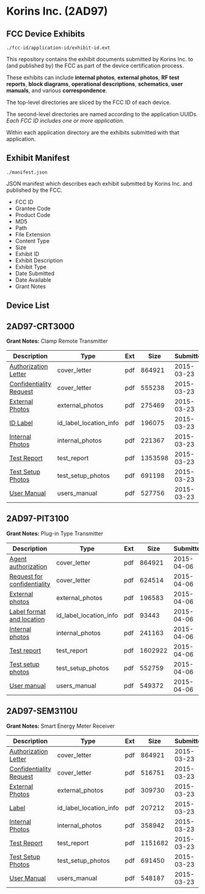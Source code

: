 # Korins Inc. (2AD97)
## FCC Device Exhibits

```
./fcc-id/application-id/exhibit-id.ext
```

This repository contains the exhibit documents submitted by Korins Inc. to (and published by) the FCC as part of the device certification process.

These exhibits can include **internal photos**, **external photos**, **RF test reports**, **block diagrams**, **operational descriptions**, **schematics**, **user manuals**, and various **correspondence**.

The top-level directories are sliced by the FCC ID of each device.

The second-level directories are named according to the application UUIDs. *Each FCC ID includes one or more application.*

Within each application directory are the exhibits submitted with that application. 

## Exhibit Manifest

```
./manifest.json
```

JSON manifest which describes each exhibit submitted by Korins Inc. and published by the FCC.

- FCC ID
- Grantee Code
- Product Code
- MD5
- Path
- File Extension
- Content Type
- Size
- Exhibit ID
- Exhibit Description
- Exhibit Type
- Date Submitted
- Date Available
- Grant Notes

## Device List
## 2AD97-CRT3000
**Grant Notes:** Clamp Remote Transmitter

| Description | Type | Ext | Size | Submitted | Available |
| ----------- | ---- | --- | ---- | --------- | --------- |
| [Authorization Letter](2AD97-CRT3000/30c298ce0adfacfa16b5831914625d18/2563901.pdf) | cover_letter | pdf | 864921 | 2015-03-23 | 2015-03-23 |
| [Confidentiality Request](2AD97-CRT3000/30c298ce0adfacfa16b5831914625d18/2563913.pdf) | cover_letter | pdf | 555238 | 2015-03-23 | 2015-03-23 |
| [External Photos](2AD97-CRT3000/30c298ce0adfacfa16b5831914625d18/2563909.pdf) | external_photos | pdf | 275469 | 2015-03-23 | 2015-09-19 |
| [ID Label](2AD97-CRT3000/30c298ce0adfacfa16b5831914625d18/2563914.pdf) | id_label_location_info | pdf | 196075 | 2015-03-23 | 2015-03-23 |
| [Internal Photos](2AD97-CRT3000/30c298ce0adfacfa16b5831914625d18/2563910.pdf) | internal_photos | pdf | 221367 | 2015-03-23 | 2015-09-19 |
| [ Test Report](2AD97-CRT3000/30c298ce0adfacfa16b5831914625d18/2563911.pdf) | test_report | pdf | 1353598 | 2015-03-23 | 2015-03-23 |
| [Test Setup Photos](2AD97-CRT3000/30c298ce0adfacfa16b5831914625d18/2563907.pdf) | test_setup_photos | pdf | 691198 | 2015-03-23 | 2015-09-19 |
| [User Manual](2AD97-CRT3000/30c298ce0adfacfa16b5831914625d18/2563908.pdf) | users_manual | pdf | 527756 | 2015-03-23 | 2015-09-19 |
## 2AD97-PIT3100
**Grant Notes:** Plug-in Type Transmitter

| Description | Type | Ext | Size | Submitted | Available |
| ----------- | ---- | --- | ---- | --------- | --------- |
| [Agent authorization](2AD97-PIT3100/41859be5c4c13dba0a2f8b154e95bb38/2563901.pdf) | cover_letter | pdf | 864921 | 2015-04-06 | 2015-04-06 |
| [Request for confidentiality](2AD97-PIT3100/41859be5c4c13dba0a2f8b154e95bb38/2576170.pdf) | cover_letter | pdf | 624514 | 2015-04-06 | 2015-04-06 |
| [External photos](2AD97-PIT3100/41859be5c4c13dba0a2f8b154e95bb38/2576164.pdf) | external_photos | pdf | 196583 | 2015-04-06 | 2015-10-03 |
| [Label format and location](2AD97-PIT3100/41859be5c4c13dba0a2f8b154e95bb38/2576171.pdf) | id_label_location_info | pdf | 93443 | 2015-04-06 | 2015-04-06 |
| [Internal photos](2AD97-PIT3100/41859be5c4c13dba0a2f8b154e95bb38/2576165.pdf) | internal_photos | pdf | 241163 | 2015-04-06 | 2015-10-03 |
| [Test report](2AD97-PIT3100/41859be5c4c13dba0a2f8b154e95bb38/2576168.pdf) | test_report | pdf | 1602922 | 2015-04-06 | 2015-04-06 |
| [Test setup photos](2AD97-PIT3100/41859be5c4c13dba0a2f8b154e95bb38/2576166.pdf) | test_setup_photos | pdf | 552759 | 2015-04-06 | 2015-10-03 |
| [User manual](2AD97-PIT3100/41859be5c4c13dba0a2f8b154e95bb38/2576167.pdf) | users_manual | pdf | 549372 | 2015-04-06 | 2015-10-03 |
## 2AD97-SEM3110U
**Grant Notes:** Smart Energy Meter Receiver

| Description | Type | Ext | Size | Submitted | Available |
| ----------- | ---- | --- | ---- | --------- | --------- |
| [Authorization Letter](2AD97-SEM3110U/08a10cd9e7bfd10dde5c36aec73560b0/2563901.pdf) | cover_letter | pdf | 864921 | 2015-03-23 | 2015-03-23 |
| [Confidentiality Request](2AD97-SEM3110U/08a10cd9e7bfd10dde5c36aec73560b0/2563902.pdf) | cover_letter | pdf | 516751 | 2015-03-23 | 2015-03-23 |
| [External Photos](2AD97-SEM3110U/08a10cd9e7bfd10dde5c36aec73560b0/2563897.pdf) | external_photos | pdf | 309730 | 2015-03-23 | 2015-09-19 |
| [Label](2AD97-SEM3110U/08a10cd9e7bfd10dde5c36aec73560b0/2563900.pdf) | id_label_location_info | pdf | 207212 | 2015-03-23 | 2015-03-23 |
| [Internal Photos](2AD97-SEM3110U/08a10cd9e7bfd10dde5c36aec73560b0/2563898.pdf) | internal_photos | pdf | 358942 | 2015-03-23 | 2015-09-19 |
| [Test Report](2AD97-SEM3110U/08a10cd9e7bfd10dde5c36aec73560b0/2563899.pdf) | test_report | pdf | 1151682 | 2015-03-23 | 2015-03-23 |
| [Test Setup Photos](2AD97-SEM3110U/08a10cd9e7bfd10dde5c36aec73560b0/2563895.pdf) | test_setup_photos | pdf | 691450 | 2015-03-23 | 2015-09-19 |
| [User Manual](2AD97-SEM3110U/08a10cd9e7bfd10dde5c36aec73560b0/2563896.pdf) | users_manual | pdf | 548187 | 2015-03-23 | 2015-09-19 |
